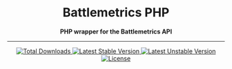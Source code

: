 <div align="center">
    <h1>Battlemetrics PHP</h1>
    <b>PHP wrapper for the Battlemetrics API</b>
    <hr>
    <a href="https://packagist.org/packages/skyraptor/battlemetrics-php">
        <img alt="Total Downloads" src="https://poser.pugx.org/skyraptor/battlemetrics-php/downloads.png">
    </a>
    <a href="https://packagist.org/packages/skyraptor/battlemetrics-php">
        <img alt="Latest Stable Version" src="https://poser.pugx.org/skyraptor/battlemetrics-php/v/stable">
    </a>
    <a href="https://packagist.org/packages/skyraptor/battlemetrics-php">
        <img alt="Latest Unstable Version" src="https://poser.pugx.org/skyraptor/battlemetrics-php/v/unstable">
    </a>
    <a href="https://packagist.org/packages/skyraptor/battlemetrics-php">
        <img alt="License" src="https://poser.pugx.org/skyraptor/battlemetrics-php/license">
    </a>
</div>
